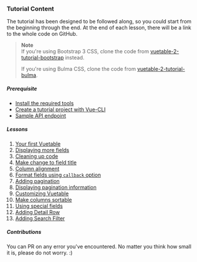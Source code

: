 ### Tutorial Content

The tutorial has been designed to be followed along, so you could start from the beginning through the end. At the end of each lesson, there will be a link to the whole code on GitHub.

> __Note__   
> If you're using Bootstrap 3 CSS, clone the code from [vuetable-2-tutorial-bootstrap](https://github.com/ratiw/vuetable-2-tutorial-bootstrap) instead.
> 
> If you're using Bulma CSS, clone the code from [vuetable-2-tutorial-bulma](https://github.com/ratiw/vuetable-2-tutorial-bulma).


##### Prerequisite
- [Install the required tools](./_prerequisite.md#install-the-required-tools)
- [Create a tutorial project with Vue-CLI](./_prerequisite.md#create-a-tutorial-project-with-vue-cli)
- [Sample API endpoint](./_prerequisite.md#sample-api-endpoint)

##### Lessons
1. [Your first Vuetable](./lesson-01.md)
2. [Displaying more fields](./lesson-02.md)
3. [Cleaning up code](./lesson-03.md)
4. [Make change to field title](./lesson-04.md)
5. [Column alignment](./lesson-05.md)
6. [Format fields using `callback` option](./lesson-06.md)
7. [Adding pagination](./lesson-07.md)
8. [Displaying pagination information](./lesson-08.md)
9. [Customizing Vuetable](./lesson-09.md)
10. [Make columns sortable](./lesson-10.md)
11. [Using special fields](./lesson-11.md)
12. [Adding Detail Row](./lesson-12.md)
13. [Adding Search Filter](./lesson-13.md)

##### Contributions

You can PR on any error you've encountered. No matter you think how small it is, please do not worry. :)
